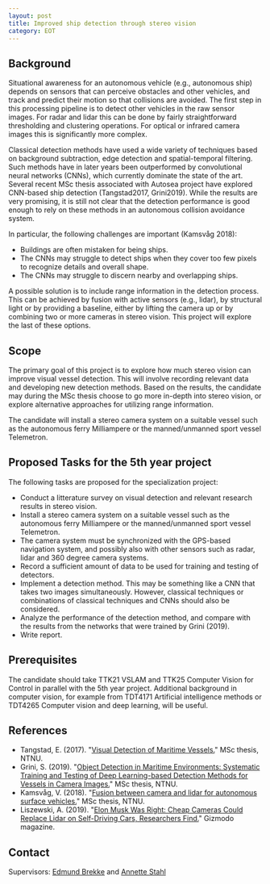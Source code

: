 ```yaml
---
layout: post
title: Improved ship detection through stereo vision
category: EOT
---
```

## Background

Situational awareness for an autonomous vehicle (e.g., autonomous ship) depends on sensors that can perceive obstacles and other vehicles, 
and track and predict their motion so that collisions are avoided. The first step in this processing pipeline is to detect other vehicles in the raw sensor images. 
For radar and lidar this can be done by fairly straightforward thresholding and clustering operations. For optical or infrared camera images this is significantly more complex.

Classical detection methods have used a wide variety of techniques based on background subtraction, edge detection and spatial-temporal filtering. 
Such methods have in later years been outperformed by convolutional neural networks (CNNs), which currently dominate the state of the art. Several recent MSc thesis associated with Autosea project have explored CNN-based ship detection (Tangstad2017, Grini2019). While the results are very promising, it is still not clear that the detection performance is good enough to rely on these methods in an autonomous collision avoidance system. 

In particular, the following challenges are important (Kamsvåg 2018):
* Buildings are often mistaken for being ships. 
* The CNNs may struggle to detect ships when they cover too few pixels to recognize details and overall shape. 
* The CNNs may struggle to discern nearby and overlapping ships. 

A possible solution is to include range information in the detection process. This can be achieved by fusion with active sensors (e.g., lidar), 
by structural light or by providing a baseline, either by lifting the camera up or by combining two or more cameras in stereo vision. 
This project will explore the last of these options. 





## Scope

The primary goal of this project is to explore how much stereo vision can improve visual vessel detection.
This will involve recording relevant data and developing new detection methods. Based on the results, the candidate may during the MSc thesis choose to go more in-depth into stereo vision,
or explore alternative approaches for utilizing range information. 

The candidate will install a stereo camera system on a suitable vessel such as the autonomous ferry Milliampere or the manned/unmanned sport vessel Telemetron. 

## Proposed Tasks for the 5th year project

The following tasks are proposed for the specialization project:

* Conduct a litterature survey on visual detection and relevant research results in stereo vision. 
* Install a stereo camera system on a suitable vessel such as the autonomous ferry Milliampere or the manned/unmanned sport vessel Telemetron. 
* The camera system must be synchronized with the GPS-based navigation system, and possibly also with other sensors such as radar, lidar and 360 degree camera systems. 
* Record a sufficient amount of data to be used for training and testing of detectors. 
* Implement a detection method. This may be something like a CNN that takes two images simultaneously. However, classical techniques or combinations of classical techniques and CNNs should also be considered. 
* Analyze the performance of the detection method, and compare with the results from the networks that were trained by Grini (2019). 
* Write report. 

## Prerequisites

The candidate should take 
TTK21 VSLAM and TTK25 Computer Vision for Control in parallel with the 5th year project. Additional background in computer vision, 
for example from TDT4171 Artificial intelligence methods or TDT4265 Computer vision and deep learning, will be useful. 


## References
* Tangstad, E. (2017). "<a href="https://brage.bibsys.no/xmlui/handle/11250/2452113">Visual Detection of Maritime Vessels.</a>" MSc thesis, NTNU.
* Grini, S. (2019). "<a href="http://folk.ntnu.no/edmundfo/msc2019-2020/grini_simen_msc_reduced.pdf">Object Detection in Maritime Environments: Systematic Training and Testing of Deep Learning-based Detection Methods for Vessels in Camera Images.</a>" MSc thesis, NTNU. 
* Kamsvåg, V. (2018). "<a href="http://folk.ntnu.no/edmundfo/msc2019-2020/kamsvaag_msc.pdf">Fusion between camera and lidar for autonomous surface vehicles.</a>" MSc thesis, NTNU.
* Liszewski, A. (2019). "<a href="https://gizmodo.com/elon-musk-was-right-cheap-cameras-could-replace-lidar-1834266742">Elon Musk Was Right: Cheap Cameras Could Replace Lidar on Self-Driving Cars, Researchers Find.</a>" Gizmodo magazine.

## Contact

Supervisors: [Edmund Brekke] and [Annette Stahl]


[Edmund Brekke]: www.ntnu.edu/employees/edmund.brekke
[Annette Stahl]: www.ntnu.edu/employees/annette.stahl
